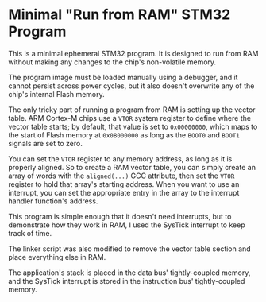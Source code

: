 # Minimal "Run from RAM" STM32 Program

This is a minimal ephemeral STM32 program. It is designed to run from RAM without making any changes to the chip's non-volatile memory.

The program image must be loaded manually using a debugger, and it cannot persist across power cycles, but it also doesn't overwrite any of the chip's internal Flash memory.

The only tricky part of running a program from RAM is setting up the vector table. ARM Cortex-M chips use a `VTOR` system register to define where the vector table starts; by default, that value is set to `0x00000000`, which maps to the start of Flash memory at `0x08000000` as long as the `BOOT0` and `BOOT1` signals are set to zero.

You can set the `VTOR` register to any memory address, as long as it is properly aligned. So to create a RAM vector table, you can simply create an array of words with the `aligned(...)` GCC attribute, then set the `VTOR` register to hold that array's starting address. When you want to use an interrupt, you can set the appropriate entry in the array to the interrupt handler function's address.

This program is simple enough that it doesn't need interrupts, but to demonstrate how they work in RAM, I used the SysTick interrupt to keep track of time.

The linker script was also modified to remove the vector table section and place everything else in RAM.

The application's stack is placed in the data bus' tightly-coupled memory, and the SysTick interrupt is stored in the instruction bus' tightly-coupled memory.
